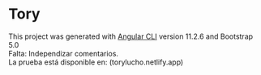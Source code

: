 # Tory

This project was generated with [Angular CLI](https://github.com/angular/angular-cli) version 11.2.6 and Bootstrap 5.0
<br>
Falta: Independizar comentarios.
<br>
La prueba está disponible en: (torylucho.netlify.app)
